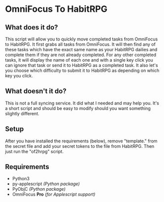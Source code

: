 # OmniFocus To HabitRPG
## What does it do?
This script will allow you to quickly move completed tasks from OmniFocus to HabitRPG. It first grabs all tasks from OmniFocus. It will then find any of these tasks which have the exact same name as your HabitRPG dailies and complete them if they are not already completed. For any other completed tasks, it will display the name of each one and with a single key click you can ignore that task or send it to HabitRPG as a completed task. It also let's you choose which difficulty to submit it to HabitRPG as depending on which key you click.
## What doesn't it do?
This is not a full syncing service. It did what I needed and may help you. It's a short script and should be easy to modify should you want something slightly different.
## Setup
After you have installed the requirements (below), remove "template." from the secret file and add your secret tokens to the file from HabitRPG. Then just run the "of2hrpg" script.
## Requirements
+ Python3
+ py-applescript *(Python package)*
+ PyObjC *(Python package)*
+ OmniFocus **Pro** *(for Applescript support)*
